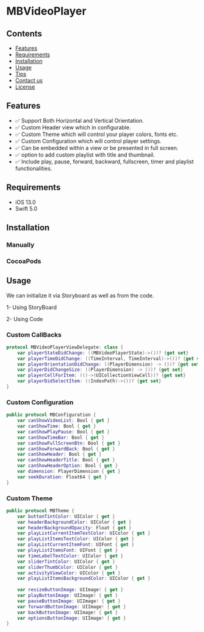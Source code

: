 # MBVideoPlayer

## Contents
- [Features](#features)
- [Requirements](#requirements)
- [Installation](#installation)
- [Usage](#usage)
- [Tips](#tips)
- [Contact us](#contact-us)
- [License](#license)

## Features

 - ✅ Support Both Horizontal and Vertical Orientation. 
 - ✅ Custom Header view which in configurable.
 - ✅ Custom Theme which will control your player colors, fonts etc.
 - ✅ Custom Configuration which will control player settings.
 - ✅ Can be embedded within a view or be presented in full screen.
 - ✅ option to add custom playlist with title and thumbnail.
 - ✅ Include play, pause, forward, backward, fullscreen, timer and playlist functionalities.

## Requirements

- iOS 13.0
- Swift 5.0

## Installation

### Manually


### CocoaPods


## Usage

We can initialize it via Storyboard as well as from the code.

1- Using StoryBoard

2- Using Code


### Custom CallBacks

```swift
protocol MBVideoPlayerViewDelegate: class {
    var playerStateDidChange: ((MBVideoPlayerState)->())? {get set}
    var playerTimeDidChange: ((TimeInterval, TimeInterval)->())? {get set}
    var playerOrientationDidChange: ((PlayerDimension) -> ())? {get set}
    var playerDidChangeSize: ((PlayerDimension) -> ())? {get set}
    var playerCellForItem: (()->(UICollectionViewCell))? {get set}
    var playerDidSelectItem: ((IndexPath)->())? {get set}
}
```
### Custom Configuration

```swift
public protocol MBConfiguration {
    var canShowVideoList: Bool { get }
    var canShowTime: Bool { get }
    var canShowPlayPause: Bool { get }
    var canShowTimeBar: Bool { get }
    var canShowFullScreenBtn: Bool { get }
    var canShowForwardBack: Bool { get }
    var canShowHeader: Bool { get }
    var canShowHeaderTitle: Bool { get }
    var canShowHeaderOption: Bool { get }
    var dimension: PlayerDimension { get }
    var seekDuration: Float64 { get }
}
```

### Custom Theme

```swift
public protocol MBTheme {
    var buttonTintColor: UIColor { get }
    var headerBackgroundColor: UIColor { get }
    var headerBackgroundOpacity: Float { get }
    var playListCurrentItemTextColor: UIColor { get }
    var playListItemsTextColor: UIColor { get }
    var playListCurrentItemFont: UIFont { get }
    var playListItemsFont: UIFont { get }
    var timeLabelTextColor: UIColor { get }
    var sliderTintColor: UIColor { get }
    var sliderThumbColor: UIColor { get }
    var activityViewColor: UIColor { get }
    var playListItemsBackgroundColor: UIColor { get }
    
    var resizeButtonImage: UIImage! { get }
    var playButtonImage: UIImage! { get }
    var pauseButtonImage: UIImage! { get }
    var forwardButtonImage: UIImage! { get }
    var backButtonImage: UIImage! { get }
    var optionsButtonImage: UIImage! { get }
}
```







